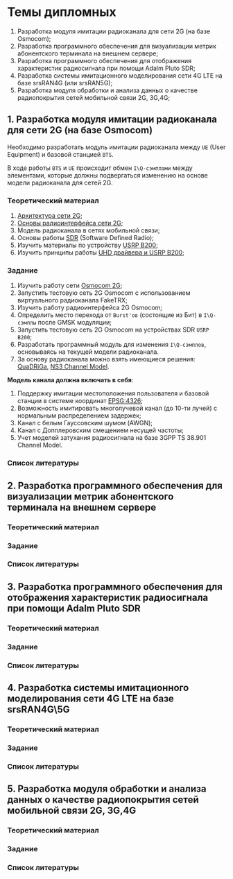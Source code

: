 # Темы дипломных

1. Разработка модуля имитации радиоканала для сети 2G (на базе Osmocom);
2. Разработка программного обеспечения для визуализации метрик абонентского терминала на внешнем сервере;
3. Разработка программного обеспечения для отображения характеристик радиосигнала при помощи Adalm Pluto SDR;
4. Разработка системы имитационного моделирования сети 4G LTE на базе srsRAN4G (или srsRAN5G);
5. Разработка модуля обработки и анализа данных о качестве радиопокрытия сетей мобильной связи 2G, 3G,4G;

## 1. Разработка модуля имитации радиоканала для сети 2G (на базе Osmocom)
Необходимо разработать модуль имитации радиоканала между `UE` (User Equipment) и базовой станцией `BTS`. 

В ходе работы `BTS` и `UE` происходит обмен `I\Q-сэмплами` между элементами, которые должны подвергаться изменению на основе модели радиоканала для сетей 2G. 

### Теоретический материал

1. [Архитектура сети 2G](https://radio-secure.ru/technology/2g);
2. [Основы радиоинтерфейса сети 2G](https://habr.com/ru/articles/268127/);
3. Модель радиоканала в сетях мобильной связи;
4. Основы работы [SDR](https://www.analog.com/media/en/training-seminars/design-handbooks/Software-Defined-Radio-for-Engineers-2018/SDR4Engineers.pdf) (Software Defined Radio);
5. Изучить материалы по устройству [USRP B200](https://sotemgroup.ru/uploads/files/USRP%20B200%2C%20B210%2C%20B200mini%20Manuals.pdf);
6. Изучить принципы работы [UHD драйвера и USRP B200](https://files.ettus.com/manual/page_usrp_b200.html);

### Задание

1. Изучить работу сети [Osmocom 2G](https://osmocom.org/);
2. Запустить тестовую сеть 2G Osmocom с использованием виртуального радиоканала FakeTRX;
4. Изучить работу радиоинтерфейса 2G Osmocom;
5. Определить место перехода от `Burst'ов` (состоящие из Бит) в `I\Q-сэмплы` после GMSK модуляции;
3. Запустить тестовую сеть 2G Osmocom на устройствах SDR `USRP B200`;
6. Разработать программный модуль для изменения `I\Q-сэмплов`, основываясь на текущей модели радиоканала.
7. За основу радиоканала можно взять имеющиеся решения: [QuaDRiGa](https://quadriga-channel-model.de/), [NS3 Channel Model](https://www.nsnam.org/).

**Модель канала должна включать в себя**:

1. Поддержку имитации местоположения пользователя и базовой станции в системе координат [EPSG:4326](https://epsg.io/4326);
2. Возможность имитировать многолучевой канал (до 10-ти лучей) с нормальным распределением задержек;
3. Канал с белым Гауссовским шумом (AWGN);
4. Канал с Допплеровским смещением несущей частоты;
5. Учет моделей затухания радиосигнала на базе 3GPP TS 38.901 Channel Model. 

### Список литературы

## 2. Разработка программного обеспечения для визуализации метрик абонентского терминала на внешнем сервере

### Теоретический материал

### Задание

### Список литературы

## 3. Разработка программного обеспечения для отображения характеристик радиосигнала при помощи Adalm Pluto SDR

### Теоретический материал

### Задание

### Список литературы

## 4. Разработка системы имитационного моделирования сети 4G LTE на базе srsRAN4G\5G

### Теоретический материал

### Задание

### Список литературы

## 5. Разработка модуля обработки и анализа данных о качестве радиопокрытия сетей мобильной связи 2G, 3G,4G

### Теоретический материал

### Задание

### Список литературы

